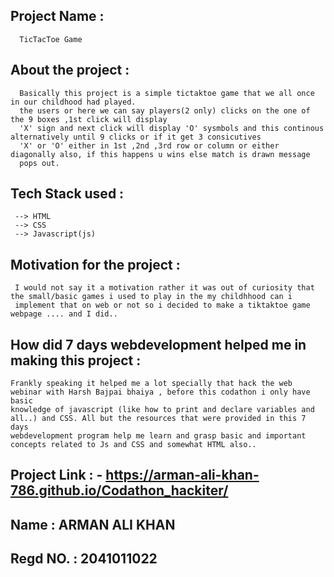 ## Project Name : 
      TicTacToe Game

## About the project : 
      Basically this project is a simple tictaktoe game that we all once in our childhood had played.
      the users or here we can say players(2 only) clicks on the one of the 9 boxes ,1st click will display
      'X' sign and next click will display 'O' sysmbols and this continous alternatively until 9 clicks or if it get 3 consicutives
      'X' or 'O' either in 1st ,2nd ,3rd row or column or either diagonally also, if this happens u wins else match is drawn message
      pops out.
      
## Tech Stack used : 
     --> HTML
     --> CSS
     --> Javascript(js)

## Motivation for the project : 
     I would not say it a motivation rather it was out of curiosity that the small/basic games i used to play in the my childhhood can i 
     implement that on web or not so i decided to make a tiktaktoe game webpage .... and I did..
     
## How did 7 days webdevelopment  helped me in making this project : 
    Frankly speaking it helped me a lot specially that hack the web webinar with Harsh Bajpai bhaiya , before this codathon i only have basic 
    knowledge of javascript (like how to print and declare variables and all..) and CSS. All but the resources that were provided in this 7 days
    webdevelopment program help me learn and grasp basic and important concepts related to Js and CSS and somewhat HTML also..
    
## Project Link : - https://arman-ali-khan-786.github.io/Codathon_hackiter/
       
## Name : ARMAN ALI KHAN 
## Regd NO. : 2041011022
